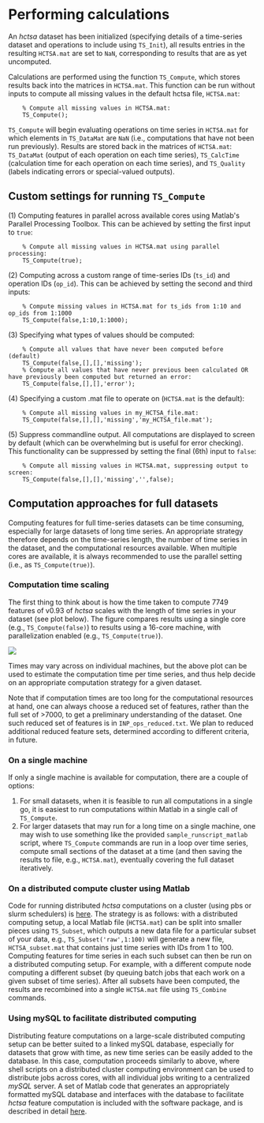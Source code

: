 # Performing calculations

An _hctsa_ dataset has been initialized (specifying details of a time-series dataset and operations to include using `TS_Init`), all results entries in the resulting `HCTSA.mat` are set to `NaN`, corresponding to results that are as yet uncomputed.

Calculations are performed using the function `TS_Compute`, which stores results back into the matrices in `HCTSA.mat`. This function can be run without inputs to compute all missing values in the default hctsa file, `HCTSA.mat`:

```
    % Compute all missing values in HCTSA.mat:
    TS_Compute();
```

`TS_Compute` will begin evaluating operations on time series in `HCTSA.mat` for which elements in `TS_DataMat` are `NaN` (i.e., computations that have not been run previously). Results are stored back in the matrices of `HCTSA.mat`: `TS_DataMat` (output of each operation on each time series), `TS_CalcTime` (calculation time for each operation on each time series), and `TS_Quality` (labels indicating errors or special-valued outputs).

## Custom settings for running `TS_Compute`

(1) Computing features in parallel across available cores using Matlab's Parallel Processing Toolbox. This can be achieved by setting the first input to `true`:

```
    % Compute all missing values in HCTSA.mat using parallel processing:
    TS_Compute(true);
```

(2) Computing across a custom range of time-series IDs (`ts_id`) and operation IDs (`op_id`). This can be achieved by setting the second and third inputs:

```
    % Compute missing values in HCTSA.mat for ts_ids from 1:10 and op_ids from 1:1000
    TS_Compute(false,1:10,1:1000);
```

(3) Specifying what types of values should be computed:

```
    % Compute all values that have never been computed before (default)
    TS_Compute(false,[],[],'missing');
    % Compute all values that have never previous been calculated OR have previously been computed but returned an error:
    TS_Compute(false,[],[],'error');
```

(4) Specifying a custom .mat file to operate on (`HCTSA.mat` is the default):

```
    % Compute all missing values in my_HCTSA_file.mat:
    TS_Compute(false,[],[],'missing','my_HCTSA_file.mat');
```

(5) Suppress commandline output. All computations are displayed to screen by default (which can be overwhelming but is useful for error checking). This functionality can be suppressed by setting the final (6th) input to `false`:

```
    % Compute all missing values in HCTSA.mat, suppressing output to screen:
    TS_Compute(false,[],[],'missing','',false);
```

## Computation approaches for full datasets

Computing features for full time-series datasets can be time consuming, especially for large datasets of long time series. An appropriate strategy therefore depends on the time-series length, the number of time series in the dataset, and the computational resources available. When multiple cores are available, it is always recommended to use the parallel setting (i.e., as `TS_Compute(true)`).

### Computation time scaling

The first thing to think about is how the time taken to compute 7749 features of v0.93 of _hctsa_ scales with the length of time series in your dataset (see plot below). The figure compares results using a single core (e.g., `TS_Compute(false)`) to results using a 16-core machine, with parallelization enabled (e.g., `TS_Compute(true)`).

![](../../.gitbook/assets/computeScaling.png)

Times may vary across on individual machines, but the above plot can be used to estimate the computation time per time series, and thus help decide on an appropriate computation strategy for a given dataset.

Note that if computation times are too long for the computational resources at hand, one can always choose a reduced set of features, rather than the full set of >7000, to get a preliminary understanding of the dataset. One such reduced set of features is in `INP_ops_reduced.txt`. We plan to reduced additional reduced feature sets, determined according to different criteria, in future.

### On a single machine

If only a single machine is available for computation, there are a couple of options:

1. For small datasets, when it is feasible to run all computations in a single go, it is easiest to run computations within Matlab in a single call of `TS_Compute`.
2. For larger datasets that may run for a long time on a single machine, one may wish to use something like the provided `sample_runscript_matlab` script, where `TS_Compute` commands are run in a loop over time series, compute small sections of the dataset at a time (and then saving the results to file, e.g., `HCTSA.mat`), eventually covering the full dataset iteratively.

### On a distributed compute cluster using Matlab

Code for running distributed _hctsa_ computations on a cluster (using pbs or slurm schedulers) is [here](https://github.com/benfulcher/distributed\_hctsa). The strategy is as follows: with a distributed computing setup, a local Matlab file (`HCTSA.mat`) can be split into smaller pieces using `TS_Subset`, which outputs a new data file for a particular subset of your data, e.g., `TS_Subset('raw',1:100)` will generate a new file, `HCTSA_subset.mat` that contains just time series with IDs from 1 to 100. Computing features for time series in each such subset can then be run on a distributed computing setup. For example, with a different compute node computing a different subset (by queuing batch jobs that each work on a given subset of time series). After all subsets have been computed, the results are recombined into a single `HCTSA.mat` file using `TS_Combine` commands.

### Using mySQL to facilitate distributed computing

Distributing feature computations on a large-scale distributed computing setup can be better suited to a linked mySQL database, especially for datasets that grow with time, as new time series can be easily added to the database. In this case, computation proceeds similarly to above, where shell scripts on a distributed cluster computing environment can be used to distribute jobs across cores, with all individual jobs writing to a centralized _mySQL_ server. A set of Matlab code that generates an appropriately formatted mySQL database and interfaces with the database to facilitate _hctsa_ feature computation is included with the software package, and is described in detail [here](../overview\_mysql\_database/).
